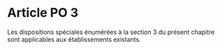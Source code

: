 # Article PO 3

Les dispositions spéciales énumérées à la section 3 du présent chapitre sont applicables aux établissements existants.
